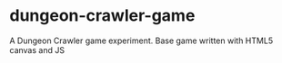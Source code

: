 # dungeon-crawler-game
A Dungeon Crawler game experiment. Base game written with HTML5 canvas and JS
